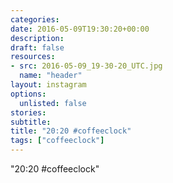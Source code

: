 ```yaml
---
categories:
date: 2016-05-09T19:30:20+00:00
description:
draft: false
resources:
- src: 2016-05-09_19-30-20_UTC.jpg
  name: "header"
layout: instagram
options:
  unlisted: false
stories:
subtitle:
title: "20:20 #coffeeclock"
tags: ["coffeeclock"]
---
```


"20:20 #coffeeclock"
